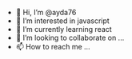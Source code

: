 - 👋 Hi, I’m @ayda76
- 👀 I’m interested in javascript
- 🌱 I’m currently learning react
- 💞️ I’m looking to collaborate on ...
- 📫 How to reach me ...

<!---
ayda76/ayda76 is a ✨ special ✨ repository because its `README.md` (this file) appears on your GitHub profile.
You can click the Preview link to take a look at your changes.
--->
